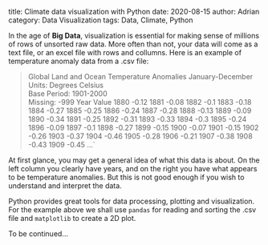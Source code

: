 title: Climate data visualization with Python
date: 2020-08-15
author: Adrian
category: Data Visualization
tags: Data, Climate, Python

In the age of **Big Data**, visualization is essential for making sense of millions of rows of unsorted raw data. More often than not, your data will come as a text file, or an excel file with rows and collumns. Here is an example of temperature anomaly data from a .csv file:

> Global Land and Ocean Temperature Anomalies	 January-December
> Units: Degrees Celsius	
> Base Period: 1901-2000	
> Missing: -999	
> Year	Value
> 1880	-0.12
> 1881	-0.08
> 1882	-0.1
> 1883	-0.18
> 1884	-0.27
> 1885	-0.25
> 1886	-0.24
> 1887	-0.28
> 1888	-0.13
> 1889	-0.09
> 1890	-0.34
> 1891	-0.25
> 1892	-0.31
> 1893	-0.33
> 1894	-0.3
> 1895	-0.24
> 1896	-0.09
> 1897	-0.1
> 1898	-0.27
> 1899	-0.15
> 1900	-0.07
> 1901	-0.15
> 1902	-0.26
> 1903	-0.37
> 1904	-0.46
> 1905	-0.28
> 1906	-0.21
> 1907	-0.38
> 1908	-0.43
> 1909	-0.45
>...`

At first glance, you may get a general idea of what this data is about. On the left column you clearly have years, and on the right you have what appears to be temperature anomalies. But this is not good enough if you wish to understand and interpret the data. 

Python provides great tools for data processing, plotting and visualization. For the example above we shall use `pandas` for reading and sorting the .csv file and `matplotlib` to create a 2D plot.

To be continued...